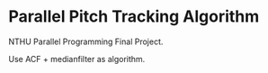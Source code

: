 # Parallel Pitch Tracking Algorithm
NTHU Parallel Programming Final Project.

Use ACF + medianfilter as algorithm.
